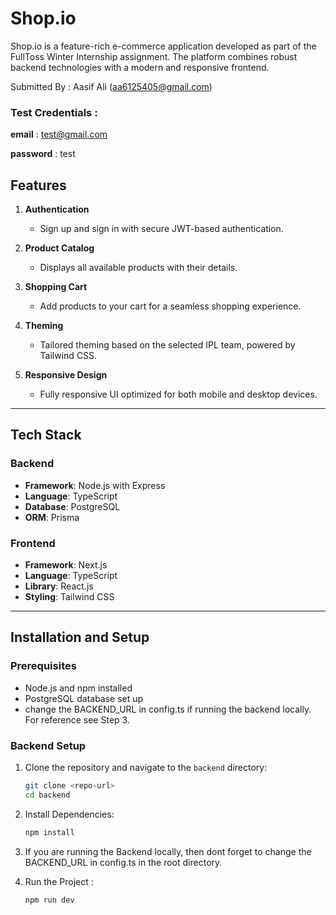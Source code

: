 # Shop.io

Shop.io is a feature-rich e-commerce application developed as part of the FullToss Winter Internship assignment. The platform combines robust backend technologies with a modern and responsive frontend.

Submitted By : Aasif Ali (aa6125405@gmail.com)


### Test Credentials : 
   **email**  : test@gmail.com

   **password**  : test


## Features
1. **Authentication**  
   - Sign up and sign in with secure JWT-based authentication.

2. **Product Catalog**  
   - Displays all available products with their details.

3. **Shopping Cart**  
   - Add products to your cart for a seamless shopping experience.

4. **Theming**  
   - Tailored theming based on the selected IPL team, powered by Tailwind CSS.

5. **Responsive Design**  
   - Fully responsive UI optimized for both mobile and desktop devices.

---

## Tech Stack

### Backend  
- **Framework**: Node.js with Express  
- **Language**: TypeScript  
- **Database**: PostgreSQL  
- **ORM**: Prisma  

### Frontend  
- **Framework**: Next.js  
- **Language**: TypeScript  
- **Library**: React.js  
- **Styling**: Tailwind CSS  

---

## Installation and Setup

### Prerequisites
- Node.js and npm installed
- PostgreSQL database set up
- change the BACKEND_URL in config.ts if running the backend locally. For reference see Step 3.

### Backend Setup
1. Clone the repository and navigate to the `backend` directory:  
   ```bash
   git clone <repo-url>
   cd backend

2. Install Dependencies: 
   ```bash
   npm install

3. If you are running the Backend locally, then dont forget to change the BACKEND_URL in config.ts in the root directory.

4. Run the Project : 
   ```bash
   npm run dev

